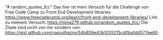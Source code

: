 "# random_quotes_fcc" 
Das hier ist mein Versuch für die Challenge von Free Code Camp zu Front End Development libraries.
https://www.freecodecamp.org/learn/front-end-development-libraries/
Link zu meinem Versuch: https://nima279.github.io/random_quotes_fcc/
Die Zitate sind nicht von mir sondern von: 
https://gist.github.com/nasrulhazim/54b659e43b1035215cd0ba1d4577ee80
